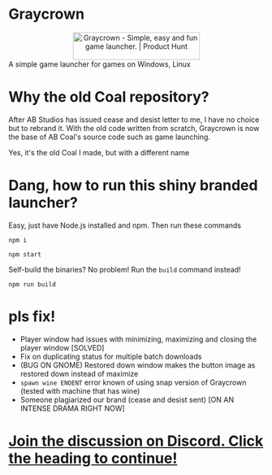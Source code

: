# Graycrown
<div style="text-align: center;">
<a href="https://www.producthunt.com/posts/graycrown?utm_source=badge-featured&utm_medium=badge&utm_souce=badge-graycrown" target="_blank"><img src="https://api.producthunt.com/widgets/embed-image/v1/featured.svg?post_id=363490&theme=dark" alt="Graycrown - Simple&#0044;&#0032;easy&#0032;and&#0032;fun&#0032;game&#0032;launcher&#0046; | Product Hunt" style="width: 250px; height: 54px;" width="250" height="54" /></a>
</div>
A simple game launcher for games on Windows, Linux

# Why the old Coal repository?
After AB Studios has issued cease and desist letter to me, I have no choice but to rebrand it. With the old code written from scratch, Graycrown is now the base of AB Coal's source code such as game launching.

Yes, it's the old Coal I made, but with a different name

# Dang, how to run this shiny branded launcher?
Easy, just have Node.js installed and npm.
Then run these commands
```
npm i
```
```
npm start
```
Self-build the binaries? No problem! Run the `build` command instead!
```
npm run build
```
# pls fix!
- Player window had issues with minimizing, maximizing and closing the player window [SOLVED]
- Fix on duplicating status for multiple batch downloads
- (BUG ON GNOME) Restored down window makes the button image as restored down instead of maximize
- `spawn wine ENOENT` error known of using snap version of Graycrown (tested with machine that has wine)
- Someone plagiarized our brand (cease and desist sent) [ON AN INTENSE DRAMA RIGHT NOW]

# [Join the discussion on Discord. Click the heading to continue!](https://discord.gg/3ujWSgkawv)
